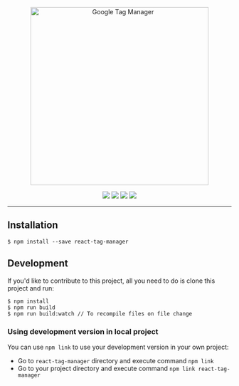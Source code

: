 <p align="center">
  <a href="https://www.npmjs.com/package/react-tag-manager">
    <img alt="Google Tag Manager" src="https://daks2k3a4ib2z.cloudfront.net/591c03efc7fff47e9216373a/591c03efc7fff47e9216377b_%5Badaptive%5Dlogo-tag-manager-min.png" width="400">
  </a>
</p>

<p align="center">
  <a href="https://www.npmjs.com/package/react-tag-manager" title="downloads"><img src="https://img.shields.io/npm/v/react-tag-manager.svg?maxAge=2592000&style=flat-square"/></a>
  <a href="https://npm-stat.com/charts.html?package=react-tag-manager" title="downloads"><img src="https://img.shields.io/npm/dt/react-tag-manager.svg?maxAge=2592000&style=flat-square"/></a>   
  <a href="https://david-dm.org/tripss/react-tag-manager" title="dependencies status"><img src="https://david-dm.org/tripss/react-tag-manager/status.svg?style=flat-square"/></a>
  <a href="https://david-dm.org/tripss/react-tag-manager?type=dev" title="devDependencies status"><img src="https://david-dm.org/tripss/react-tag-manager/dev-status.svg?style=flat-square"/></a>
</p>

---

## Installation
```shell
$ npm install --save react-tag-manager
```

## Development
If you'd like to contribute to this project, all you need to do is clone
this project and run:

```shell
$ npm install
$ npm run build
$ npm run build:watch // To recompile files on file change
```

### Using development version in local project
You can use `npm link` to use your development version in your own project:
- Go to `react-tag-manager` directory and execute command `npm link`
- Go to your project directory and execute command `npm link react-tag-manager`

